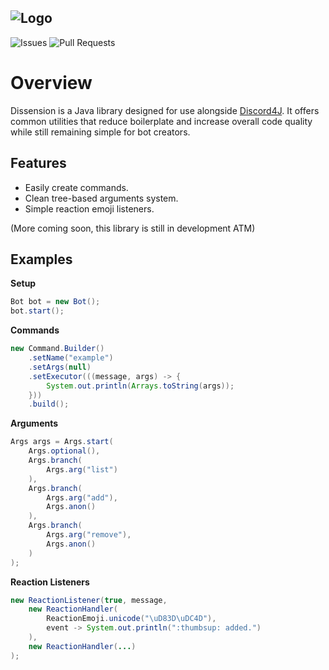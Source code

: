 ![Logo](https://i.imgur.com/HUchPtQ.png)
---
![Issues](https://img.shields.io/github/issues/Maowcraft/Dissension)
![Pull Requests](https://img.shields.io/github/issues-pr/Maowcraft/Dissension)
# Overview
Dissension is a Java library designed for use alongside [Discord4J](https://github.com/Discord4J/Discord4J). It offers common utilities that reduce boilerplate and increase overall code quality while still remaining simple for bot creators.
## Features
* Easily create commands.
* Clean tree-based arguments system.
* Simple reaction emoji listeners.

(More coming soon, this library is still in development ATM)
## Examples
**Setup**
```java
Bot bot = new Bot();
bot.start();
```
**Commands**
```java
new Command.Builder()
    .setName("example")
    .setArgs(null)
    .setExecutor(((message, args) -> {
        System.out.println(Arrays.toString(args));
    }))
    .build();
```
**Arguments**
```java
Args args = Args.start(
    Args.optional(),
    Args.branch(
        Args.arg("list")
    ),
    Args.branch(
        Args.arg("add"),
        Args.anon()
    ),
    Args.branch(
        Args.arg("remove"),
        Args.anon()
    )
);
```
**Reaction Listeners**
```java
new ReactionListener(true, message,
    new ReactionHandler(
        ReactionEmoji.unicode("\uD83D\uDC4D"),
        event -> System.out.println(":thumbsup: added.")
    ),
    new ReactionHandler(...)
);
```
